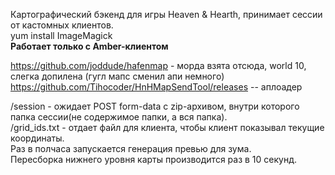 Картографический бэкенд для игры Heaven & Hearth, принимает сессии от кастомных клиентов.  
yum install ImageMagick  
**Работает только с Amber-клиентом**

https://github.com/joddude/hafenmap - морда взята отсюда, world 10, слегка допилена (гугл мапс сменил апи немного) 
https://github.com/Tihocoder/HnHMapSendTool/releases -- аплоадер  

/session - ожидает POST form-data с zip-архивом, внутри которого папка сессии(не содержимое папки, а вся папка).    
/grid_ids.txt - отдает файл для клиента, чтобы клиент показывал текущие координаты.  
Раз в полчаса запускается генерация превью для зума.  
Пересборка нижнего уровня карты производится раз в 10 секунд.